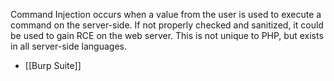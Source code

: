 Command Injection occurs when a value from the user is used to execute a command on the server-side. If not properly checked and sanitized, it could be used to gain RCE on the web server. This is not unique to PHP, but exists in all server-side languages. 

- [[Burp Suite]]
